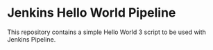 # Jenkins Hello World Pipeline
This repository contains a simple Hello World 3 script to be used with Jenkins Pipeline.
